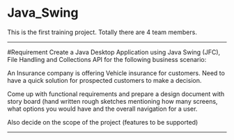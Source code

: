 # Java_Swing
This is the first training project. Totally there are 4 team members.
******************************************************************************
#Requirement
Create a Java Desktop Application using Java Swing (JFC), File Handling and Collections API for the following business scenario:

An Insurance company is offering Vehicle insurance for customers. Need to have a quick solution for prospected customers to make a decision.

Come up with functional requirements and prepare a design document with story board (hand written rough sketches mentioning how many screens, what options you would have and the overall navigation for a user.

Also decide on the scope of the project (features to be supported)

******************************************************************************

